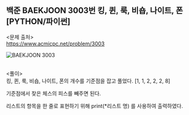 ## 백준 BAEKJOON 3003번 킹, 퀸, 룩, 비숍, 나이트, 폰 [PYTHON/파이썬]

<문제 출처><br>
https://www.acmicpc.net/problem/3003

![BAEKJOON 3003](https://blog.kakaocdn.net/dn/1Tsf4/btrKIyksoIa/PPg9Ps8UZ5PuB4Uk9Rr2wK/img.png)

<br>
<풀이><br>
킹, 퀸, 룩, 비숍, 나이트, 폰의 개수를 기준점을 잡고 풀었다. [1, 1, 2, 2, 2, 8]

기준점에서 찾은 체스의 피스를 빼주면 된다.

리스트의 항목을 한 줄로 표현하기 위해 print(\*리스트 명) 를 사용하여 출력하였다.
